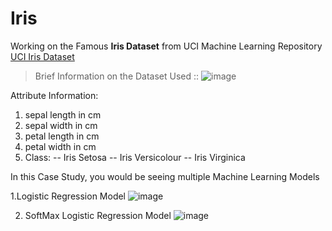 # Iris
Working on the Famous **Iris Dataset** from UCI Machine Learning Repository 
[UCI Iris Dataset](https://archive.ics.uci.edu/ml/datasets/iris)

>Brief Information on the Dataset Used ::
![image](https://user-images.githubusercontent.com/53809748/114144909-74fc3680-9933-11eb-925d-43c34ef4732c.png)

Attribute Information:
  1. sepal length in cm
  2. sepal width in cm
  3. petal length in cm
  4. petal width in cm
  5. Class:
     -- Iris Setosa
     -- Iris Versicolour
     -- Iris Virginica


In this Case Study, you would be seeing multiple Machine Learning Models

1.Logistic Regression Model
  ![image](https://user-images.githubusercontent.com/53809748/114146703-8a726000-9935-11eb-9189-ad3fe34459af.png)



2. SoftMax Logistic Regression Model
  ![image](https://user-images.githubusercontent.com/53809748/114146901-bee61c00-9935-11eb-9adb-66433bca61d2.png)

